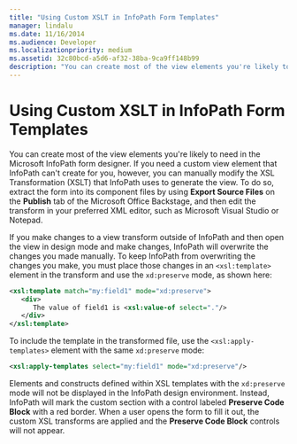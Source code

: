 ```yaml
---
title: "Using Custom XSLT in InfoPath Form Templates" 
manager: lindalu
ms.date: 11/16/2014
ms.audience: Developer 
ms.localizationpriority: medium
ms.assetid: 32c80bcd-a5d6-af32-38ba-9ca9ff148b99
description: "You can create most of the view elements you're likely to need in the Microsoft InfoPath form designer. If you need a custom view element that InfoPath can't create for you, however, you can manually modify the XSL Transformation (XSLT) that InfoPath uses to generate the view. To do so, extract the form into its component files by using Export Source Files on the Publish tab of the Microsoft Office Backstage, and then edit the transform in your preferred XML editor, such as Microsoft Visual Studio or Notepad."
---
```


# Using Custom XSLT in InfoPath Form Templates

You can create most of the view elements you're likely to need in the Microsoft InfoPath form designer. If you need a custom view element that InfoPath can't create for you, however, you can manually modify the XSL Transformation (XSLT) that InfoPath uses to generate the view. To do so, extract the form into its component files by using **Export Source Files** on the **Publish** tab of the Microsoft Office Backstage, and then edit the transform in your preferred XML editor, such as Microsoft Visual Studio or Notepad.
  
If you make changes to a view transform outside of InfoPath and then open the view in design mode and make changes, InfoPath will overwrite the changes you made manually. To keep InfoPath from overwriting the changes you make, you must place those changes in an `<xsl:template>` element in the transform and use the `xd:preserve` mode, as shown here:
  
```XML
<xsl:template match="my:field1" mode="xd:preserve"> 
   <div> 
      The value of field1 is <xsl:value-of select="."/> 
   </div> 
</xsl:template>
```

To include the template in the transformed file, use the `<xsl:apply-templates>` element with the same `xd:preserve` mode:
  
```XML
<xsl:apply-templates select="my:field1" mode="xd:preserve"/>
```

Elements and constructs defined within XSL templates with the `xd:preserve` mode will not be displayed in the InfoPath design environment. Instead, InfoPath will mark the custom section with a control labeled **Preserve Code Block** with a red border. When a user opens the form to fill it out, the custom XSL transforms are applied and the **Preserve Code Block** controls will not appear.
  